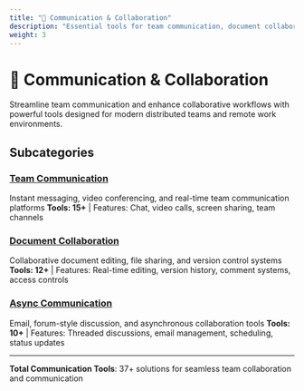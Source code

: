 ```yaml
---
title: "💬 Communication & Collaboration"
description: "Essential tools for team communication, document collaboration, and remote work coordination"
weight: 3
---
```


# 💬 Communication & Collaboration

Streamline team communication and enhance collaborative workflows with powerful tools designed for modern distributed teams and remote work environments.

## Subcategories

### [Team Communication](/categories/communication-collaboration/team-communication/)
Instant messaging, video conferencing, and real-time team communication platforms
**Tools: 15+** | Features: Chat, video calls, screen sharing, team channels

### [Document Collaboration](/categories/communication-collaboration/document-collaboration/)  
Collaborative document editing, file sharing, and version control systems
**Tools: 12+** | Features: Real-time editing, version history, comment systems, access controls

### [Async Communication](/categories/communication-collaboration/async-communication/)
Email, forum-style discussion, and asynchronous collaboration tools
**Tools: 10+** | Features: Threaded discussions, email management, scheduling, status updates

---

**Total Communication Tools**: 37+ solutions for seamless team collaboration and communication